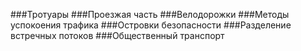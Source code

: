 ###Тротуары
###Проезжая часть
###Велодорожки
###Методы успокоения трафика
###Островки безопасности
###Разделение встречных  потоков
###Общественный транспорт